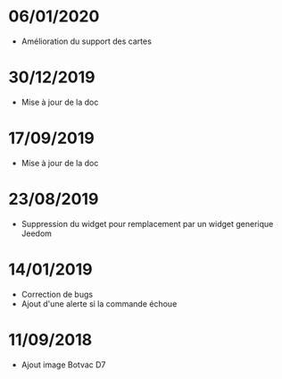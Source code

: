 # 06/01/2020

- Amélioration du support des cartes

# 30/12/2019

- Mise à jour de la doc

# 17/09/2019

- Mise à jour de la doc

# 23/08/2019

- Suppression du widget pour remplacement par un widget generique Jeedom

# 14/01/2019

- Correction de bugs
- Ajout d'une alerte si la commande échoue

# 11/09/2018

- Ajout image Botvac D7

